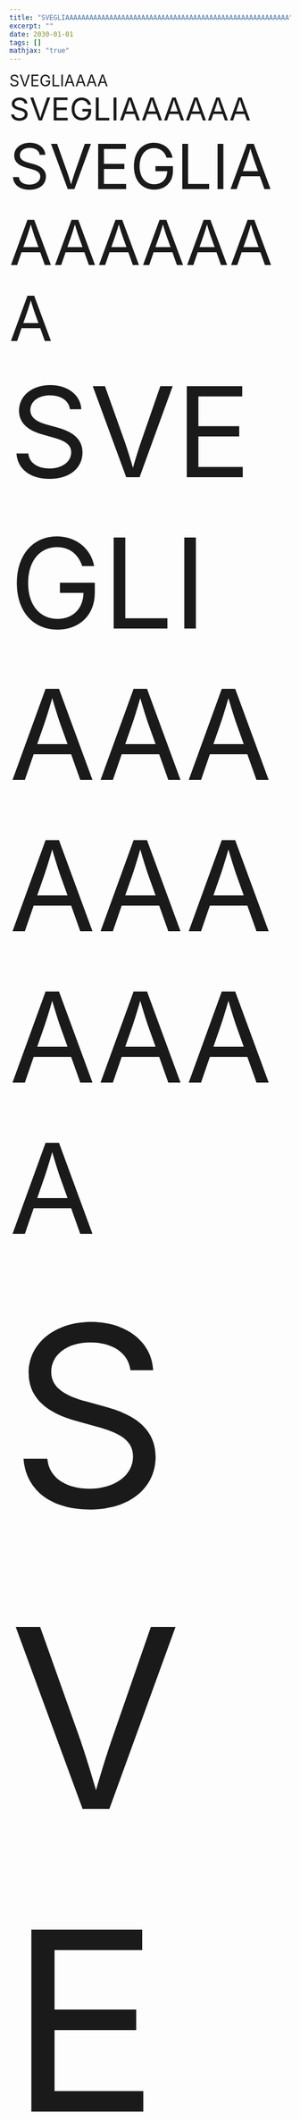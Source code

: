 ```yaml
---
title: "SVEGLIAAAAAAAAAAAAAAAAAAAAAAAAAAAAAAAAAAAAAAAAAAAAAAAAAAAAAAAA"
excerpt: ""
date: 2030-01-01
tags: []
mathjax: "true"
---
```




<span style="font-size: 2em;">SVEGLIAAAA</span>  
<span style="font-size: 4em;">SVEGLIAAAAAA</span>  
<span style="font-size: 8em;">SVEGLIAAAAAAAA</span>  
<span style="font-size: 16em;">SVEGLIAAAAAAAAAA</span>  
<span style="font-size: 32em;">SVEGLIAAAAAAAAAAAA</span>  
<span style="font-size: 64em;">SVEGLIAAAAAAAAAAAAAA</span>






...
